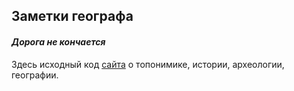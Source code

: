 ## **Заметки географа**

#### _Дорога не кончается_

Здесь исходный код [сайта](https://viktor-dnk.ru) о топонимике, истории, археологии, географии.
